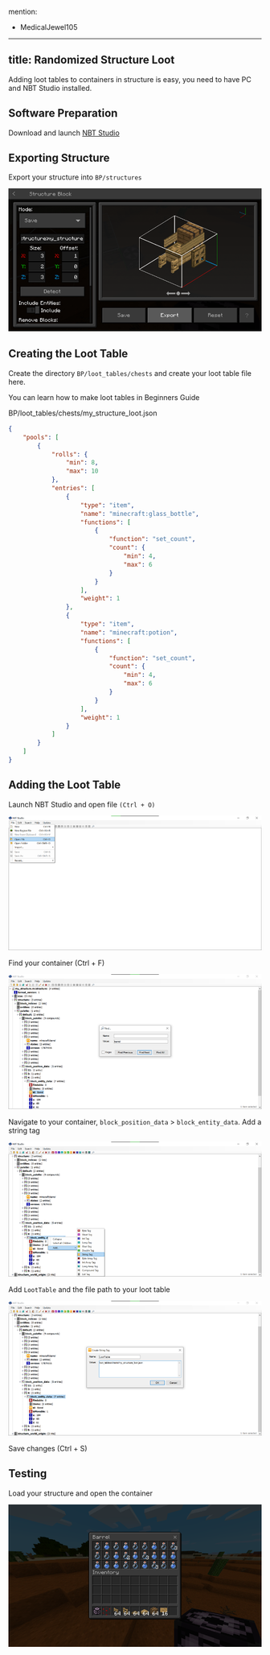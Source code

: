 mention:
- MedicalJewel105
---
title: Randomized Structure Loot
---

Adding loot tables to containers in structure is easy, you need to have PC and NBT Studio installed.

## Software Preparation

Download and launch [NBT Studio](https://github.com/tryashtar/nbt-studio/releases/download/v1.14.1/NbtStudio.exe)

## Exporting Structure

Export your structure into `BP/structures`

![](/assets/images/tutorials/randomised-structure-loot/export_structure.png)

## Creating the Loot Table

Create the directory `BP/loot_tables/chests` and create your loot table file here.

You can learn how to make loot tables in Beginners Guide

<CodeHeader>BP/loot_tables/chests/my_structure_loot.json</CodeHeader>

```json
{
	"pools": [
		{
			"rolls": {
				"min": 8,
				"max": 10
			},
			"entries": [
				{
					"type": "item",
					"name": "minecraft:glass_bottle",
					"functions": [
						{
							"function": "set_count",
							"count": {
								"min": 4,
								"max": 6
							}
						}
					],
					"weight": 1
				},
				{
					"type": "item",
					"name": "minecraft:potion",
					"functions": [
						{
							"function": "set_count",
							"count": {
								"min": 4,
								"max": 6
							}
						}
					],
					"weight": 1
				}
			]
		}
	]
}
```

## Adding the Loot Table

Launch NBT Studio and open file `(Ctrl + O)`

![](/assets/images/tutorials/randomised-structure-loot/open_file.png)

Find your container (Ctrl + F)

![](/assets/images/tutorials/randomised-structure-loot/find_container.png)

Navigate to your container, `block_position_data` > `block_entity_data`. Add a string tag

![](/assets/images/tutorials/randomised-structure-loot/add_string_tag1.png)

Add `LootTable` and the file path to your loot table

![](/assets/images/tutorials/randomised-structure-loot/add_string_tag2.png)

Save changes (Ctrl + S)

## Testing

Load your structure and open the container

![](/assets/images/tutorials/randomised-structure-loot/test.png)
